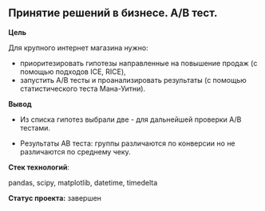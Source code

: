 ## **Принятие решений в бизнесе. A/B тест.** 

**Цель** 

Для крупного интернет магазина нужно:
* приоритезировать гипотезы направленные на повышение продаж (c помощью подходов ICE, RICE), 
* запустить А/В тесты и проанализировать результаты (с помощью статистического теста Мана-Уитни). 

**Вывод** 

* Из списка гипотез выбрали две - для дальнейшей проверки А/B тестами.

* Результаты АB теста: группы различаются по конверсии но не различаются по среднему чеку.

**Стек технологий**:

pandas, scipy, matplotlib, datetime, timedelta

**Статус проекта:**
завершен
